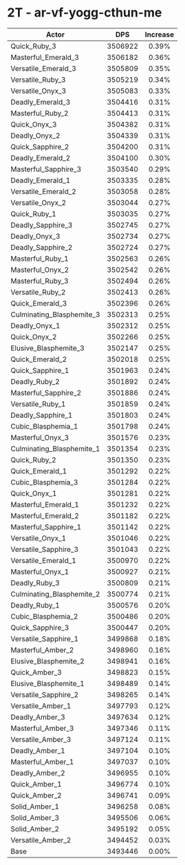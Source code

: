 # 2T - ar-vf-yogg-cthun-me
| Actor | DPS | Increase |
|---|:---:|:---:|
|Quick_Ruby_3|3506922|0.39%|
|Masterful_Emerald_3|3506182|0.36%|
|Versatile_Emerald_3|3505809|0.35%|
|Versatile_Ruby_3|3505219|0.34%|
|Versatile_Onyx_3|3505083|0.33%|
|Deadly_Emerald_3|3504416|0.31%|
|Masterful_Ruby_2|3504413|0.31%|
|Quick_Onyx_3|3504382|0.31%|
|Deadly_Onyx_2|3504339|0.31%|
|Quick_Sapphire_2|3504200|0.31%|
|Deadly_Emerald_2|3504100|0.30%|
|Masterful_Sapphire_3|3503540|0.29%|
|Deadly_Emerald_1|3503335|0.28%|
|Versatile_Emerald_2|3503058|0.28%|
|Versatile_Onyx_2|3503044|0.27%|
|Quick_Ruby_1|3503035|0.27%|
|Deadly_Sapphire_3|3502745|0.27%|
|Deadly_Onyx_3|3502734|0.27%|
|Deadly_Sapphire_2|3502724|0.27%|
|Masterful_Ruby_1|3502563|0.26%|
|Masterful_Onyx_2|3502542|0.26%|
|Masterful_Ruby_3|3502494|0.26%|
|Versatile_Ruby_2|3502413|0.26%|
|Quick_Emerald_3|3502396|0.26%|
|Culminating_Blasphemite_3|3502313|0.25%|
|Deadly_Onyx_1|3502312|0.25%|
|Quick_Onyx_2|3502266|0.25%|
|Elusive_Blasphemite_3|3502147|0.25%|
|Quick_Emerald_2|3502018|0.25%|
|Quick_Sapphire_1|3501963|0.24%|
|Deadly_Ruby_2|3501892|0.24%|
|Masterful_Sapphire_2|3501886|0.24%|
|Versatile_Ruby_1|3501859|0.24%|
|Deadly_Sapphire_1|3501803|0.24%|
|Cubic_Blasphemia_1|3501798|0.24%|
|Masterful_Onyx_3|3501576|0.23%|
|Culminating_Blasphemite_1|3501354|0.23%|
|Quick_Ruby_2|3501350|0.23%|
|Quick_Emerald_1|3501292|0.22%|
|Cubic_Blasphemia_3|3501284|0.22%|
|Quick_Onyx_1|3501281|0.22%|
|Masterful_Emerald_1|3501232|0.22%|
|Masterful_Emerald_2|3501182|0.22%|
|Masterful_Sapphire_1|3501142|0.22%|
|Versatile_Onyx_1|3501046|0.22%|
|Versatile_Sapphire_3|3501043|0.22%|
|Versatile_Emerald_1|3500970|0.22%|
|Masterful_Onyx_1|3500927|0.21%|
|Deadly_Ruby_3|3500809|0.21%|
|Culminating_Blasphemite_2|3500774|0.21%|
|Deadly_Ruby_1|3500576|0.20%|
|Cubic_Blasphemia_2|3500486|0.20%|
|Quick_Sapphire_3|3500447|0.20%|
|Versatile_Sapphire_1|3499868|0.18%|
|Masterful_Amber_2|3498960|0.16%|
|Elusive_Blasphemite_2|3498941|0.16%|
|Quick_Amber_3|3498823|0.15%|
|Elusive_Blasphemite_1|3498489|0.14%|
|Versatile_Sapphire_2|3498265|0.14%|
|Versatile_Amber_1|3497793|0.12%|
|Deadly_Amber_3|3497634|0.12%|
|Masterful_Amber_3|3497346|0.11%|
|Versatile_Amber_3|3497124|0.11%|
|Deadly_Amber_1|3497104|0.10%|
|Masterful_Amber_1|3497037|0.10%|
|Deadly_Amber_2|3496955|0.10%|
|Quick_Amber_1|3496774|0.10%|
|Quick_Amber_2|3496741|0.09%|
|Solid_Amber_1|3496258|0.08%|
|Solid_Amber_3|3495506|0.06%|
|Solid_Amber_2|3495192|0.05%|
|Versatile_Amber_2|3494452|0.03%|
|Base|3493446|0.00%|
